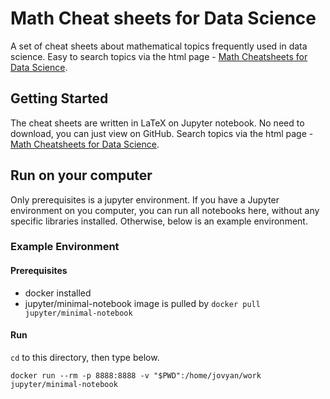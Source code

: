 # Math Cheat sheets for Data Science

A set of cheat sheets about mathematical topics frequently used in data science. Easy to search topics via the html page - [Math Cheatsheets for Data Science](https://shotahorii.github.io/datascience-math/).

## Getting Started

The cheat sheets are written in LaTeX on Jupyter notebook. No need to download, you can just view on GitHub. Search topics via the html page - [Math Cheatsheets for Data Science](https://shotahorii.github.io/datascience-math/).

## Run on your computer

Only prerequisites is a jupyter environment. If you have a Jupyter environment on you computer, you can run all notebooks here, without any specific libraries installed. Otherwise, below is an example environment. 

### Example Environment

#### Prerequisites
- docker installed 
- jupyter/minimal-notebook image is pulled by `docker pull jupyter/minimal-notebook`

#### Run 

`cd` to this directory, then type below. 

```
docker run --rm -p 8888:8888 -v "$PWD":/home/jovyan/work jupyter/minimal-notebook
```